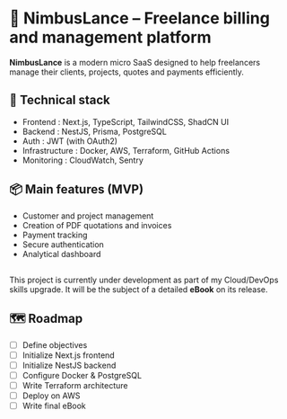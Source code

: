 # 🚀 NimbusLance – Freelance billing and management platform

**NimbusLance** is a modern micro SaaS designed to help freelancers manage their clients, projects, quotes and payments efficiently.

## 🔧 Technical stack

- Frontend : Next.js, TypeScript, TailwindCSS, ShadCN UI
- Backend : NestJS, Prisma, PostgreSQL
- Auth : JWT (with OAuth2)
- Infrastructure : Docker, AWS, Terraform, GitHub Actions
- Monitoring : CloudWatch, Sentry

## 📦 Main features (MVP)

- Customer and project management
- Creation of PDF quotations and invoices
- Payment tracking
- Secure authentication
- Analytical dashboard

##

This project is currently under development as part of my Cloud/DevOps skills upgrade. It will be the subject of a detailed **eBook** on its release.

## 🗺 Roadmap

- [ ] Define objectives
- [ ] Initialize Next.js frontend
- [ ] Initialize NestJS backend
- [ ] Configure Docker & PostgreSQL
- [ ] Write Terraform architecture
- [ ] Deploy on AWS
- [ ] Write final eBook
